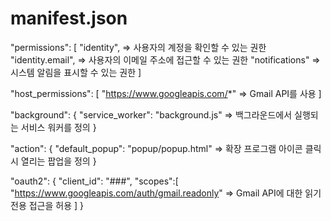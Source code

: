 # manifest.json
 "permissions": [
        "identity",              => 사용자의 계정을 확인할 수 있는 권한
        "identity.email",        => 사용자의 이메일 주소에 접근할 수 있는 권한
        "notifications"          => 시스템 알림을 표시할 수 있는 권한
    ]
 
 "host_permissions": [
        "https://www.googleapis.com/*"  => Gmail API를 사용
    ]

 "background": { 
        "service_worker": "background.js"  => 백그라운드에서 실행되는 서비스 워커를 정의
    }

 "action": {
      "default_popup": "popup/popup.html" => 확장 프로그램 아이콘 클릭시 열리는 팝업을 정의
    }

  "oauth2": {
        "client_id": "###",
        "scopes":[
            "https://www.googleapis.com/auth/gmail.readonly" => Gmail API에 대한 읽기 전용 접근을 허용
        ]
    }